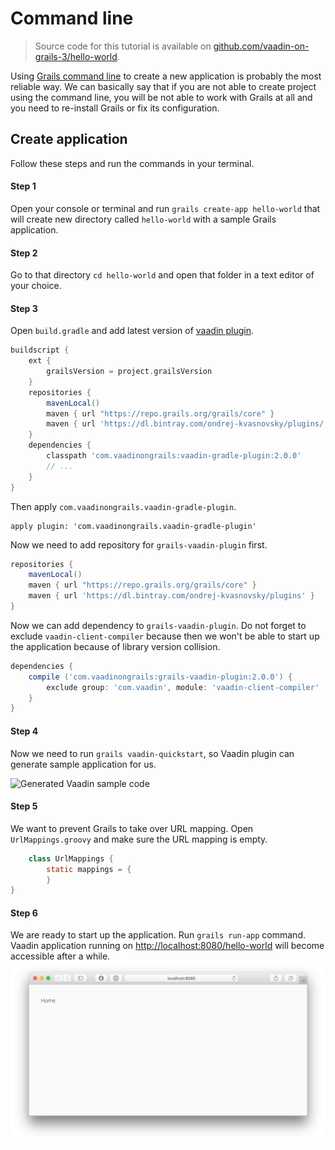 # Command line

> Source code for this tutorial is available on [github.com/vaadin-on-grails-3/hello-world](https://github.com/vaadin-on-grails-3/hello-world).

Using [Grails command line](http://grails.org/doc/latest/guide/single.html#commandLine) to create a new application is probably the most reliable way. We can basically say that if you are not able to create project using the command line, you will be not able to work with Grails at all and you need to re-install Grails or fix its configuration.

## Create application

Follow these steps and run the commands in your terminal.

#### Step 1

Open your console or terminal and run `grails create-app hello-world` that will create new directory called `hello-world` with a sample Grails application.

#### Step 2

Go to that directory `cd hello-world` and open that folder in a text editor of your choice.

#### Step 3

Open `build.gradle` and add latest version of [vaadin plugin](https://bintray.com/ondrej-kvasnovsky/plugins).

```groovy
buildscript {
    ext {
        grailsVersion = project.grailsVersion
    }
    repositories {
        mavenLocal()
        maven { url "https://repo.grails.org/grails/core" }
        maven { url 'https://dl.bintray.com/ondrej-kvasnovsky/plugins/' }
    }
    dependencies {
        classpath 'com.vaadinongrails:vaadin-gradle-plugin:2.0.0'
        // ... 
    }
}
```

Then apply `com.vaadinongrails.vaadin-gradle-plugin`.

```
apply plugin: 'com.vaadinongrails.vaadin-gradle-plugin'
```

Now we need to add repository for `grails-vaadin-plugin` first.
```groovy
repositories {
    mavenLocal()
    maven { url "https://repo.grails.org/grails/core" }
    maven { url 'https://dl.bintray.com/ondrej-kvasnovsky/plugins' }
}
```

Now we can add dependency to `grails-vaadin-plugin`. Do not forget to exclude `vaadin-client-compiler` because then we won't be able to start up the application because of library version collision. 

```groovy
dependencies {
    compile ('com.vaadinongrails:grails-vaadin-plugin:2.0.0') {
        exclude group: 'com.vaadin', module: 'vaadin-client-compiler'
    }
}
```

#### Step 4

Now we need to run `grails vaadin-quickstart`, so Vaadin plugin can generate sample application for us.

![Generated Vaadin sample code](http://vaadinongrails.com/book/1_1_vaadin_sample_app.png)

#### Step 5

We want to prevent Grails to take over URL mapping. Open `UrlMappings.groovy` and make sure the URL mapping is empty.

```java
    class UrlMappings {
        static mappings = {
        }
}
```

#### Step 6

We are ready to start up the application. Run `grails run-app` command. Vaadin application running on [http://localhost:8080/hello-world](http://localhost:8080/hello-world) will become accessible after a while.  
  ![Generated Vaadin sample code](/assets/idea-10.png)


